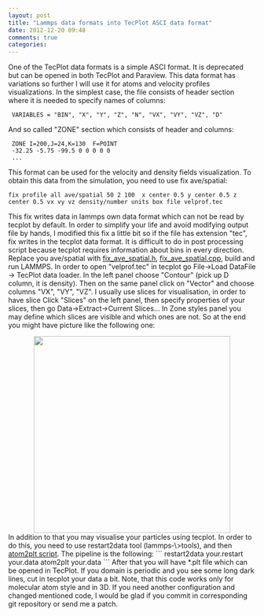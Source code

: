 ```yaml
---
layout: post
title: "Lammps data formats into TecPlot ASCI data format"
date: 2012-12-20 09:48
comments: true
categories: 
---
```

One of the TecPlot data formats is a simple ASCI format. It is deprecated but can be opened in both TecPlot and Paraview.
This data format has variations so further I will use it for atoms and velocity profiles visualizations.
In the simplest case, the file consists of header section where it is needed to specify names of columns:
```
 VARIABLES = "BIN", "X", "Y", "Z", "N", "VX", "VY", "VZ", "D"
```
And so called "ZONE" section which consists of header and columns:
```
 ZONE I=200,J=24,K=130  F=POINT
 -32.25 -5.75 -99.5 0 0 0 0 0
 ...
```
This format can be used for the velocity and density fields visualization. To obtain this data from the simulation,
you need to use fix ave/spatial:
```
fix profile all ave/spatial 50 2 100  x center 0.5 y center 0.5 z center 0.5 vx vy vz density/number units box file velprof.tec
```
This fix writes data in lammps own data format which can not be read by tecplot by default. In order to simplify your life and avoid modifying output file by hands,
I modified this fix a little bit so if the file has extension "tec", fix writes in the tecplot data format. It is difficult to do in post processing script because tecplot
requires information about bins in every direction. Replace you ave/spatial with 
<a href="https://github.com/KirillLykov/lammps-extensions/blob/master/fixes/fix_ave_spatial.h">fix_ave_spatial.h</a>, <a href="https://github.com/KirillLykov/lammps-extensions/blob/master/fixes/fix_ave_spatial.cpp">fix_ave_spatial.cpp</a>, build and run LAMMPS.
In order to open "velprof.tec" in tecplot go File-\>Load DataFile -\> TecPlot data loader. In the left panel choose "Contour" (pick up D column, it is density). 
Then on the same panel click on "Vector" and choose columns "VX", "VY", "VZ". I usually use slices for visualisation, in order to have slice Click "Slices" on the left panel,
then specify properties of your slices, then go Data-\>Extract-\>Current Slices... In Zone styles panel you may define which slices are visible and which ones are not.
So at the end you might have picture like the following one:
<center>
<img src="../../../../../images/tecplot.png" width="400">
</center>
In addition to that you may visualise your particles using tecplot. In order to do this, you need to use restart2data tool (lammps-\>tools),
and then <a href="https://github.com/KirillLykov/lammps-extensions/blob/master/scripts/atom2plt.sh">atom2plt script</a>. The pipeline is the following:
```
restart2data your.restart your.data
atom2plt your.data
```
After that you will have *.plt file which can be opened in TecPlot. If you domain is periodic and you see some long dark lines, cut in tecplot your data a bit.
Note, that this code works only for molecular atom style and in 3D. If you need another configuration and changed mentioned code, I would be glad if you
commit in corresponding git repository or send me a patch.
